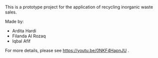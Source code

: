 This is a prototype project for the application of recycling inorganic waste sales.

Made by:
- Ardita Hardi
- Filanda Al Rozaq
- Iqbal Afif

For more details, please see https://youtu.be/0NKF4HapnJU .
